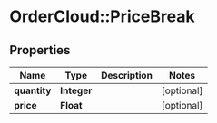# OrderCloud::PriceBreak

## Properties
Name | Type | Description | Notes
------------ | ------------- | ------------- | -------------
**quantity** | **Integer** |  | [optional] 
**price** | **Float** |  | [optional] 


